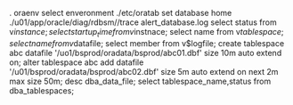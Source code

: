 . oraenv  select enveronment 
./etc/oratab set database home
./u01/app/oracle/diag/rdbsm/<database>/trace alert_database.log
select status from v$instance;
select startup_time from v$instnace;
select name from v$tablespace;
select name from v$datafile;
select member from v$logfile;
create tablespace abc datafile '/uo1/bsprod/oradata/bsprod/abc01.dbf' size 10m auto extend on;
alter tablespace abc add datafile '/u01/bsprod/oradata/bsprod/abc02.dbf' size 5m auto extend on next 2m max size 50m;
desc dba_data_file;
select tablespace_name,status from dba_tablespaces;